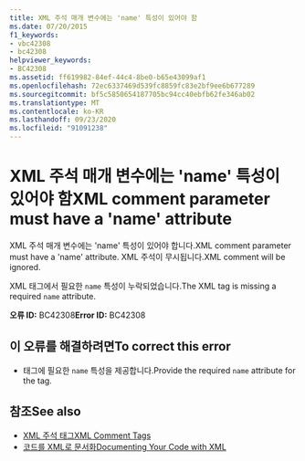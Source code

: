 ```yaml
---
title: XML 주석 매개 변수에는 'name' 특성이 있어야 함
ms.date: 07/20/2015
f1_keywords:
- vbc42308
- bc42308
helpviewer_keywords:
- BC42308
ms.assetid: ff619982-84ef-44c4-8be0-b65e43099af1
ms.openlocfilehash: 72ec6337469d539fc8859fc83e2bf9ee6b677289
ms.sourcegitcommit: bf5c5850654187705bc94cc40ebfb62fe346ab02
ms.translationtype: MT
ms.contentlocale: ko-KR
ms.lasthandoff: 09/23/2020
ms.locfileid: "91091238"
---
```

# <a name="xml-comment-parameter-must-have-a-name-attribute"></a><span data-ttu-id="0c237-102">XML 주석 매개 변수에는 'name' 특성이 있어야 함</span><span class="sxs-lookup"><span data-stu-id="0c237-102">XML comment parameter must have a 'name' attribute</span></span>

<span data-ttu-id="0c237-103">XML 주석 매개 변수에는 'name' 특성이 있어야 합니다.</span><span class="sxs-lookup"><span data-stu-id="0c237-103">XML comment parameter must have a 'name' attribute.</span></span> <span data-ttu-id="0c237-104">XML 주석이 무시됩니다.</span><span class="sxs-lookup"><span data-stu-id="0c237-104">XML comment will be ignored.</span></span>  
  
 <span data-ttu-id="0c237-105">XML 태그에서 필요한 `name` 특성이 누락되었습니다.</span><span class="sxs-lookup"><span data-stu-id="0c237-105">The XML tag is missing a required `name` attribute.</span></span>  
  
 <span data-ttu-id="0c237-106">**오류 ID:** BC42308</span><span class="sxs-lookup"><span data-stu-id="0c237-106">**Error ID:** BC42308</span></span>  
  
## <a name="to-correct-this-error"></a><span data-ttu-id="0c237-107">이 오류를 해결하려면</span><span class="sxs-lookup"><span data-stu-id="0c237-107">To correct this error</span></span>  
  
- <span data-ttu-id="0c237-108">태그에 필요한 `name` 특성을 제공합니다.</span><span class="sxs-lookup"><span data-stu-id="0c237-108">Provide the required `name` attribute for the tag.</span></span>  
  
## <a name="see-also"></a><span data-ttu-id="0c237-109">참조</span><span class="sxs-lookup"><span data-stu-id="0c237-109">See also</span></span>

- [<span data-ttu-id="0c237-110">XML 주석 태그</span><span class="sxs-lookup"><span data-stu-id="0c237-110">XML Comment Tags</span></span>](../language-reference/xmldoc/index.md)
- [<span data-ttu-id="0c237-111">코드를 XML로 문서화</span><span class="sxs-lookup"><span data-stu-id="0c237-111">Documenting Your Code with XML</span></span>](../programming-guide/program-structure/documenting-your-code-with-xml.md)
